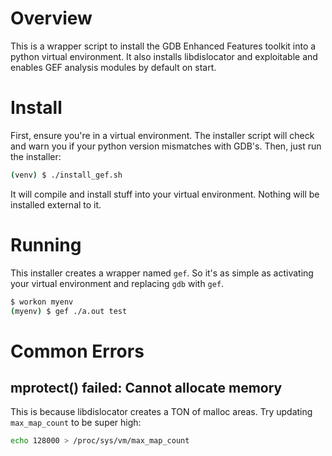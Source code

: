 # Overview
This is a wrapper script to install the GDB Enhanced Features toolkit into a python virtual environment. It also installs libdislocator and exploitable and enables GEF analysis modules by default on start.

# Install
First, ensure you're in a virtual environment. The installer script will check and warn you if your python version mismatches with GDB's. Then, just run the installer:

```bash
(venv) $ ./install_gef.sh
```

It will compile and install stuff into your virtual environment. Nothing will be installed external to it.

# Running
This installer creates a wrapper named `gef`. So it's as simple as activating your virtual environment and replacing `gdb` with `gef`.

```bash
$ workon myenv
(myenv) $ gef ./a.out test
```
# Common Errors
## mprotect() failed: Cannot allocate memory
This is because libdislocator creates a TON of malloc areas. Try updating `max_map_count` to be super high:

```bash
echo 128000 > /proc/sys/vm/max_map_count
```
